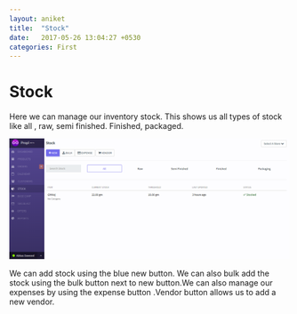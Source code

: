 ```yaml
---
layout: aniket
title:  "Stock"
date:   2017-05-26 13:04:27 +0530
categories: First
---
```


# Stock

Here we can manage our inventory stock. This shows us all types of stock like all , raw, semi finished. Finished, packaged.

![alt text](/images/stock.png)

We can add stock using the blue new button. We can also bulk add the stock using the bulk button next to new button.We can also manage our expenses by using the expense button .Vendor button allows us to add a new vendor.
